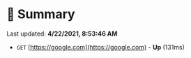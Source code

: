 # 📖 Summary
Last updated: **4/22/2021, 8:53:46 AM**

- `GET` [https://google.com](https://google.com) - **Up** (131ms)
